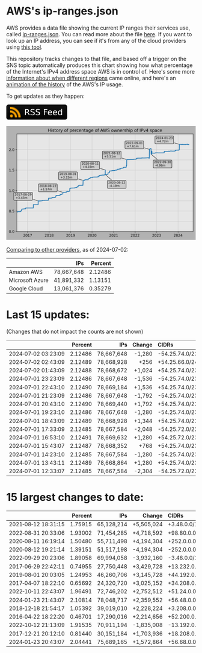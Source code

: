 # AWS's ip-ranges.json

AWS provides a data file showing the current IP ranges their
services use, called [ip-ranges.json](https://ip-ranges.amazonaws.com/ip-ranges.json).
You can read more about the file [here](https://docs.aws.amazon.com/general/latest/gr/aws-ip-ranges.html).
If you want to look up an IP address, you can see if it's from any of the cloud providers using [this tool](https://cloud-ips.s3-us-west-2.amazonaws.com/index.html).

This repository tracks changes to that file, and based off a trigger on the SNS 
topic automatically produces this chart showing how what percentage of the 
Internet's IPv4 address space AWS is in control of.  Here's some 
more [information about when different regions](announces.md) came 
online, and here's an [animation of the history](https://youtu.be/Su25yl7eol8) 
of the AWS's IP usage.

To get updates as they happen:

[![RSS Icon](images/rss_badge.svg)](https://raw.githubusercontent.com/seligman/aws-ip-ranges/master/rss.xml)

![History of AWS](history_count.svg)

[Comparing to other providers](https://github.com/seligman/cloud_sizes), as of 2024-07-02:

| | IPs | Percent |
| --- | ---: | ---: |
| Amazon AWS | 78,667,648 | 2.12486 |
| Microsoft Azure | 41,891,332 | 1.13151 |
| Google Cloud | 13,061,376 | 0.35279 |


# Last 15 updates:

(Changes that do not impact the counts are not shown)

| | Percent | IPs | Change | CIDRs |
| :--- | ---: | ---: | ---: | :--- |
| 2024&#8209;07&#8209;02&nbsp;03:23:09 | 2.12486 | 78,667,648 | -1,280 | -54.25.74.0/23,&nbsp;-54.25.66.0/24,&nbsp;-54.25.70.0/24,&nbsp;... |
| 2024&#8209;07&#8209;02&nbsp;02:43:09 | 2.12489 | 78,668,928 | +256 | +54.25.66.0/24,&nbsp;+54.25.70.0/24,&nbsp;-54.25.69.0/24 |
| 2024&#8209;07&#8209;02&nbsp;01:43:09 | 2.12488 | 78,668,672 | +1,024 | +54.25.74.0/23,&nbsp;+54.25.69.0/24,&nbsp;+54.25.76.0/24 |
| 2024&#8209;07&#8209;01&nbsp;23:23:09 | 2.12486 | 78,667,648 | -1,536 | -54.25.74.0/23,&nbsp;-54.25.66.0/24,&nbsp;-54.25.69.0/24,&nbsp;... |
| 2024&#8209;07&#8209;01&nbsp;22:43:10 | 2.12490 | 78,669,184 | +1,536 | +54.25.74.0/23,&nbsp;+54.25.66.0/24,&nbsp;+54.25.69.0/24,&nbsp;... |
| 2024&#8209;07&#8209;01&nbsp;21:23:09 | 2.12486 | 78,667,648 | -1,792 | -54.25.74.0/23,&nbsp;-54.25.65.0/24,&nbsp;-54.25.66.0/24,&nbsp;... |
| 2024&#8209;07&#8209;01&nbsp;20:43:10 | 2.12490 | 78,669,440 | +1,792 | +54.25.74.0/23,&nbsp;+54.25.65.0/24,&nbsp;+54.25.66.0/24,&nbsp;... |
| 2024&#8209;07&#8209;01&nbsp;19:23:10 | 2.12486 | 78,667,648 | -1,280 | -54.25.74.0/23,&nbsp;-54.25.66.0/24,&nbsp;-54.25.70.0/24,&nbsp;... |
| 2024&#8209;07&#8209;01&nbsp;18:43:09 | 2.12489 | 78,668,928 | +1,344 | +54.25.74.0/23,&nbsp;+54.25.66.0/24,&nbsp;+54.25.70.0/24,&nbsp;... |
| 2024&#8209;07&#8209;01&nbsp;17:33:09 | 2.12485 | 78,667,584 | -2,048 | -54.25.72.0/22,&nbsp;-54.25.76.0/23,&nbsp;-54.25.66.0/24,&nbsp;... |
| 2024&#8209;07&#8209;01&nbsp;16:53:10 | 2.12491 | 78,669,632 | +1,280 | +54.25.72.0/23,&nbsp;+54.25.66.0/24,&nbsp;+54.25.68.0/24,&nbsp;... |
| 2024&#8209;07&#8209;01&nbsp;15:43:07 | 2.12487 | 78,668,352 | +768 | +54.25.74.0/23,&nbsp;+54.25.76.0/24 |
| 2024&#8209;07&#8209;01&nbsp;14:23:10 | 2.12485 | 78,667,584 | -1,280 | -54.25.74.0/23,&nbsp;-54.25.64.0/24,&nbsp;-54.25.66.0/24,&nbsp;... |
| 2024&#8209;07&#8209;01&nbsp;13:43:11 | 2.12489 | 78,668,864 | +1,280 | +54.25.74.0/23,&nbsp;+54.25.64.0/24,&nbsp;+54.25.66.0/24,&nbsp;... |
| 2024&#8209;07&#8209;01&nbsp;12:33:07 | 2.12485 | 78,667,584 | -2,304 | -54.25.72.0/22,&nbsp;-54.25.76.0/23,&nbsp;-54.25.64.0/24,&nbsp;... |


# 15 largest changes to date:

| | Percent | IPs | Change | CIDRs |
| :--- | ---: | ---: | ---: | :--- |
| 2021&#8209;08&#8209;12&nbsp;18:31:15 | 1.75915 | 65,128,214 | +5,505,024 | +3.48.0.0/12,&nbsp;+35.96.0.0/12,&nbsp;+3.152.0.0/13,&nbsp;... |
| 2022&#8209;08&#8209;31&nbsp;20:33:06 | 1.93002 | 71,454,285 | +4,718,592 | +98.80.0.0/12,&nbsp;+184.32.0.0/12,&nbsp;+13.184.0.0/13,&nbsp;... |
| 2020&#8209;08&#8209;11&nbsp;16:19:14 | 1.50480 | 55,711,498 | +4,194,304 | +252.0.0.0/10 |
| 2020&#8209;08&#8209;12&nbsp;19:21:14 | 1.39151 | 51,517,198 | -4,194,304 | -252.0.0.0/10 |
| 2022&#8209;09&#8209;29&nbsp;20:23:06 | 1.89058 | 69,994,058 | -3,932,160 | -3.48.0.0/12,&nbsp;-35.96.0.0/12,&nbsp;-3.240.0.0/13,&nbsp;... |
| 2017&#8209;06&#8209;29&nbsp;22:42:11 | 0.74955 | 27,750,448 | +3,429,728 | +13.232.0.0/13,&nbsp;+34.240.0.0/13,&nbsp;+35.168.0.0/13,&nbsp;... |
| 2019&#8209;08&#8209;01&nbsp;20:03:05 | 1.24953 | 46,260,706 | +3,145,728 | +44.192.0.0/10,&nbsp;-3.192.0.0/12 |
| 2017&#8209;04&#8209;07&nbsp;18:22:10 | 0.65692 | 24,320,720 | +3,025,152 | +34.208.0.0/12,&nbsp;+34.224.0.0/12,&nbsp;+13.58.0.0/15,&nbsp;... |
| 2022&#8209;10&#8209;11&nbsp;22:43:07 | 1.96491 | 72,746,202 | +2,752,512 | +51.24.0.0/13,&nbsp;+57.104.0.0/13,&nbsp;+51.20.0.0/14,&nbsp;... |
| 2024&#8209;01&#8209;23&nbsp;21:43:07 | 2.10814 | 78,048,717 | +2,359,552 | +56.48.0.0/13,&nbsp;+16.28.0.0/14,&nbsp;+16.64.0.0/14,&nbsp;... |
| 2018&#8209;12&#8209;18&nbsp;21:54:17 | 1.05392 | 39,019,010 | +2,228,224 | +3.208.0.0/12,&nbsp;+3.224.0.0/12,&nbsp;+13.48.0.0/15 |
| 2016&#8209;04&#8209;22&nbsp;18:22:20 | 0.46701 | 17,290,016 | +2,214,656 | +52.200.0.0/13,&nbsp;+52.208.0.0/13,&nbsp;+52.36.0.0/14,&nbsp;... |
| 2022&#8209;10&#8209;12&nbsp;21:13:09 | 1.91535 | 70,911,194 | -1,835,008 | -13.192.0.0/13,&nbsp;-16.28.0.0/14,&nbsp;-40.172.0.0/14,&nbsp;... |
| 2017&#8209;12&#8209;21&nbsp;20:12:10 | 0.81440 | 30,151,184 | +1,703,936 | +18.208.0.0/13,&nbsp;+18.204.0.0/14,&nbsp;+18.224.0.0/14,&nbsp;... |
| 2024&#8209;01&#8209;23&nbsp;20:43:07 | 2.04441 | 75,689,165 | +1,572,864 | +56.68.0.0/14,&nbsp;+56.128.0.0/14,&nbsp;+56.136.0.0/14,&nbsp;... |
